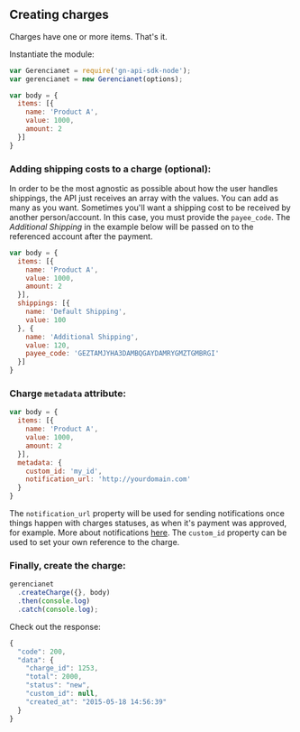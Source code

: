 ## Creating charges

Charges have one or more items. That's it.

Instantiate the module:

```js
var Gerencianet = require('gn-api-sdk-node');
var gerencianet = new Gerencianet(options);

var body = {
  items: [{
    name: 'Product A',
    value: 1000,
    amount: 2
  }]
}
```


### Adding shipping costs to a charge **(optional)**:

In order to be the most agnostic as possible about how the user handles shippings, the API just receives an array with the values. You can add as many as you want. Sometimes you'll want a shipping cost to be received by another person/account. In this case, you must provide the `payee_code`. The *Additional Shipping* in the example below will be passed on to the referenced account after the payment.

```js
var body = {
  items: [{
    name: 'Product A',
    value: 1000,
    amount: 2
  }],
  shippings: [{
    name: 'Default Shipping',
    value: 100
  }, {
    name: 'Additional Shipping',
    value: 120,
    payee_code: 'GEZTAMJYHA3DAMBQGAYDAMRYGMZTGMBRGI'
  }]
}
```

### Charge `metadata` attribute:

```js
var body = {
  items: [{
    name: 'Product A',
    value: 1000,
    amount: 2
  }],
  metadata: {
    custom_id: 'my_id',
    notification_url: 'http://yourdomain.com'
  }
}
```

The `notification_url` property will be used for sending notifications once things happen with charges statuses, as when it's payment was approved, for example. More about notifications [here](https://github.com/gerencianet/gn-api-sdk-node/tree/master/docs/notifications.md). The `custom_id` property can be used to set your own reference to the charge.

### Finally, create the charge:

```js
gerencianet
  .createCharge({}, body)
  .then(console.log)
  .catch(console.log);
```

Check out the response:

```js
{
  "code": 200,
  "data": {
    "charge_id": 1253,
    "total": 2000,
    "status": "new",
    "custom_id": null,
    "created_at": "2015-05-18 14:56:39"
  }
}
```
